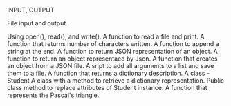 INPUT, OUTPUT

File input and output.

Using open(), read(), and write().
A function to read a file and print.
A function that returns number of characters written.
A function to append a string at the end.
A function to return JSON representation of an object.
A function to return an object representaed by Json.
A function that creates an object from a JSON file.
A sript to add all arguments to a list and save them to a file.
A function that returns a dictionary description.
A class - Student
A class with a method to retrieve a dictionary representation.
Public class method to replace attributes of Student instance.
A function that represents the Pascal's triangle.
